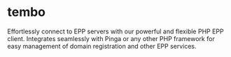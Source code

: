 # tembo
Effortlessly connect to EPP servers with our powerful and flexible PHP EPP client. Integrates seamlessly with Pinga or any other PHP framework for easy management of domain registration and other EPP services.
